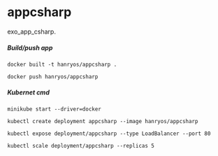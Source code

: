 # appcsharp
exo_app_csharp.

##### Build/push app

`docker built -t hanryos/appcsharp .`

`docker push hanryos/appcsharp`

##### Kubernet cmd

`minikube start --driver=docker`

`kubectl create deployment appcsharp --image hanryos/appcsharp`

`kubectl expose deployment/appcsharp --type LoadBalancer --port 80`

`kubectl scale deployment/appcsharp --replicas 5`
